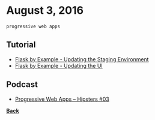 # August 3, 2016

`progressive web apps`

## Tutorial

- [Flask by Example - Updating the Staging Environment](https://realpython.com/blog/python/updating-the-staging-environment/)
- [Flask by Example - Updating the UI](https://realpython.com/blog/python/flask-by-example-updating-the-ui/)

## Podcast

- [Progressive Web Apps – Hipsters #03](http://hipsters.tech/progressive-web-apps-hipsters-03/)


[__Back__](../README.md#aug)
